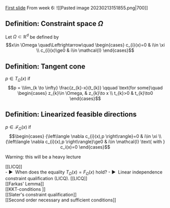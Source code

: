 [First slide](https://wiki.math.ntnu.no/_media/tma4180/2023v/lecture11.pdf)
From week 6:
![[Pasted image 20230213151855.png|700]]
## Definition: Constraint space $\Omega$
Let $\Omega\subset \mathbb{R}^{d}$ be defined by
$$x\in \Omega \quad\Leftrightarrow\quad \begin{cases}
c_{i}(x)=0 & i\in \xi \\
c_{i}(x)\ge0 & i\in \mathcal{I}
\end{cases}$$

## Definition: Tangent cone
$p\in T_\Omega(x)$ if
$$p = \\lim_{k \to \infty} \frac{z_{k}-x}{t_{k}} \qquad \text{for some}\quad  \begin{cases}
z_{k}\in \Omega,  &  z_{k}\to x \\
t_{k}>0 & t_{k}\to0
\end{cases}$$

## Definition: Linearized feasible directions
$p\in \mathcal{F}_\Omega(x)$ if
$$\begin{cases}
{\left\langle \nabla c_{i}(x),p \right\rangle}=0 & i\in \xi \\
{\left\langle \nabla c_{i}(x),p \right\rangle}\ge0 & i\in \mathcal{I} \text{ with } c_i(x)=0
\end{cases}$$


Warning: this will be a heavy lecture

[[LICQ]]   
	-   ▶  When does the equality $T_Ω(x) = F_Ω(x)$ hold?
	-  ▶  Linear independence constraint qualification (LICQ).
[[LICQ]]   
[[Farkas' Lemma]]   
[[KKT-conditions ]]  
[[Slater's constraint qualification]]   
[[Second order necessary and sufficient conditions]]


